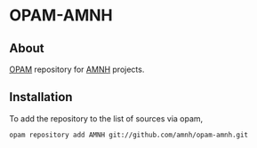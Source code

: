 OPAM-AMNH
=============

About
-----
[OPAM](http://github.com/OCamlPro/opam) repository for [AMNH](https://github.com/AMNH) projects.


Installation
------------
To add the repository to the list of sources via opam,

    opam repository add AMNH git://github.com/amnh/opam-amnh.git
